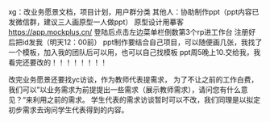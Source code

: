 xg：改业务愿景文档，项目计划，用户群分类
其他人：协助制作ppt（ppt内容已发微信群，建议三人画原型一人做ppt）
原型设计用摹客 https://app.mockplus.cn/
登陆后点击左边菜单栏倒数第3个rp进工作台
注册好后把id发我（明天12：00前）
ppt制作要结合自己项目，可以随便画几张，我找了一个模板，加入我的团队后可以用，也可以自己找模板
ppt周5晚上10.交给我，我看完还要改的！！！！！！！！

改完业务愿景还要找yc访谈，作为教师代表提需求，
为了不让之前的工作白费，我们可以”以业务需求为前提提出一些需求（展示教师需求），请问您有什么意见？“来利用之前的需求。
学生代表的需求访谈暂时可以不改，我们同理是以拟定初步需求去询问学生代表得到的内容。